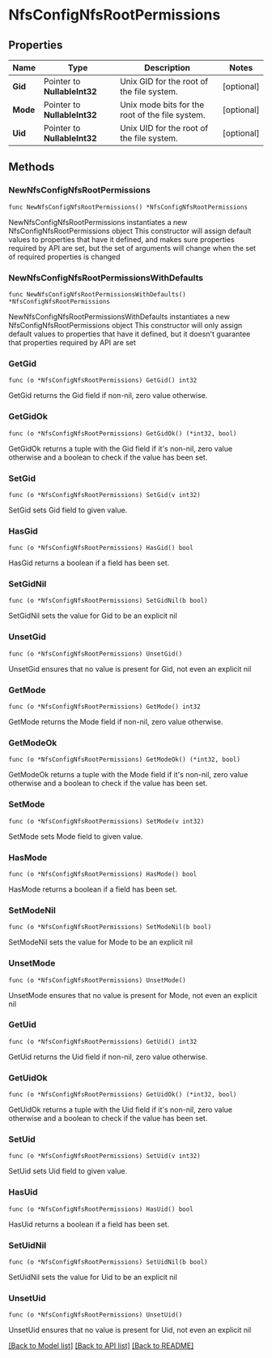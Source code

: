 # NfsConfigNfsRootPermissions

## Properties

Name | Type | Description | Notes
------------ | ------------- | ------------- | -------------
**Gid** | Pointer to **NullableInt32** | Unix GID for the root of the file system. | [optional] 
**Mode** | Pointer to **NullableInt32** | Unix mode bits for the root of the file system. | [optional] 
**Uid** | Pointer to **NullableInt32** | Unix UID for the root of the file system. | [optional] 

## Methods

### NewNfsConfigNfsRootPermissions

`func NewNfsConfigNfsRootPermissions() *NfsConfigNfsRootPermissions`

NewNfsConfigNfsRootPermissions instantiates a new NfsConfigNfsRootPermissions object
This constructor will assign default values to properties that have it defined,
and makes sure properties required by API are set, but the set of arguments
will change when the set of required properties is changed

### NewNfsConfigNfsRootPermissionsWithDefaults

`func NewNfsConfigNfsRootPermissionsWithDefaults() *NfsConfigNfsRootPermissions`

NewNfsConfigNfsRootPermissionsWithDefaults instantiates a new NfsConfigNfsRootPermissions object
This constructor will only assign default values to properties that have it defined,
but it doesn't guarantee that properties required by API are set

### GetGid

`func (o *NfsConfigNfsRootPermissions) GetGid() int32`

GetGid returns the Gid field if non-nil, zero value otherwise.

### GetGidOk

`func (o *NfsConfigNfsRootPermissions) GetGidOk() (*int32, bool)`

GetGidOk returns a tuple with the Gid field if it's non-nil, zero value otherwise
and a boolean to check if the value has been set.

### SetGid

`func (o *NfsConfigNfsRootPermissions) SetGid(v int32)`

SetGid sets Gid field to given value.

### HasGid

`func (o *NfsConfigNfsRootPermissions) HasGid() bool`

HasGid returns a boolean if a field has been set.

### SetGidNil

`func (o *NfsConfigNfsRootPermissions) SetGidNil(b bool)`

 SetGidNil sets the value for Gid to be an explicit nil

### UnsetGid
`func (o *NfsConfigNfsRootPermissions) UnsetGid()`

UnsetGid ensures that no value is present for Gid, not even an explicit nil
### GetMode

`func (o *NfsConfigNfsRootPermissions) GetMode() int32`

GetMode returns the Mode field if non-nil, zero value otherwise.

### GetModeOk

`func (o *NfsConfigNfsRootPermissions) GetModeOk() (*int32, bool)`

GetModeOk returns a tuple with the Mode field if it's non-nil, zero value otherwise
and a boolean to check if the value has been set.

### SetMode

`func (o *NfsConfigNfsRootPermissions) SetMode(v int32)`

SetMode sets Mode field to given value.

### HasMode

`func (o *NfsConfigNfsRootPermissions) HasMode() bool`

HasMode returns a boolean if a field has been set.

### SetModeNil

`func (o *NfsConfigNfsRootPermissions) SetModeNil(b bool)`

 SetModeNil sets the value for Mode to be an explicit nil

### UnsetMode
`func (o *NfsConfigNfsRootPermissions) UnsetMode()`

UnsetMode ensures that no value is present for Mode, not even an explicit nil
### GetUid

`func (o *NfsConfigNfsRootPermissions) GetUid() int32`

GetUid returns the Uid field if non-nil, zero value otherwise.

### GetUidOk

`func (o *NfsConfigNfsRootPermissions) GetUidOk() (*int32, bool)`

GetUidOk returns a tuple with the Uid field if it's non-nil, zero value otherwise
and a boolean to check if the value has been set.

### SetUid

`func (o *NfsConfigNfsRootPermissions) SetUid(v int32)`

SetUid sets Uid field to given value.

### HasUid

`func (o *NfsConfigNfsRootPermissions) HasUid() bool`

HasUid returns a boolean if a field has been set.

### SetUidNil

`func (o *NfsConfigNfsRootPermissions) SetUidNil(b bool)`

 SetUidNil sets the value for Uid to be an explicit nil

### UnsetUid
`func (o *NfsConfigNfsRootPermissions) UnsetUid()`

UnsetUid ensures that no value is present for Uid, not even an explicit nil

[[Back to Model list]](../README.md#documentation-for-models) [[Back to API list]](../README.md#documentation-for-api-endpoints) [[Back to README]](../README.md)


